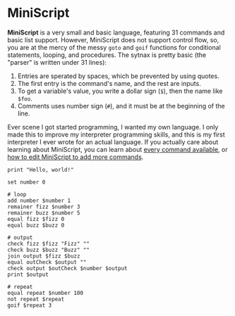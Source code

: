 # MiniScript
**MiniScript** is a very small and basic language, featuring 31 commands and basic list support. However, MiniScript does not support control flow, so, you are at the mercy of the messy `goto` and `goif` functions for conditional statements, looping, and procedures. The sytnax is pretty basic (the "parser" is written under 31 lines):

1. Entries are sperated by spaces, which be prevented by using quotes.
2. The first entry is the command's name, and the rest are inputs.
3. To get a variable's value, you write a dollar sign (`$`), then the name like `$foo`.
4. Comments uses number sign (`#`), and it must be at the beginning of the line.

Ever scene I got started programming, I wanted my own language. I only made this to improve my interpreter programming skills, and this is my first interpreter I ever wrote for an actual language. If you actually care about learning about MiniScript, you can learn about [every command available](https://github.com/Sombrero64/MiniScript/blob/main/guides/commands.md), or [how to edit MiniScript to add more commands](https://github.com/Sombrero64/MiniScript/blob/main/guides/editing.md).

```
print "Hello, world!"
```
```
set number 0

# loop
add number $number 1
remainer fizz $number 3
remainer buzz $number 5
equal fizz $fizz 0
equal buzz $buzz 0

# output
check fizz $fizz "Fizz" ""
check buzz $buzz "Buzz" ""
join output $fizz $buzz
equal outCheck $output ""
check output $outCheck $number $output
print $output

# repeat
equal repeat $number 100
not repeat $repeat
goif $repeat 3
```
